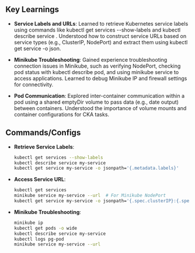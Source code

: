 
## Key Learnings

- **Service Labels and URLs**: Learned to retrieve Kubernetes service labels using commands like kubectl get services --show-labels and kubectl describe service <service-name>. Understood how to construct service URLs based on service types (e.g., ClusterIP, NodePort) and extract them using kubectl get service -o json.
    
- **Minikube Troubleshooting**: Gained experience troubleshooting connection issues in Minikube, such as verifying NodePort, checking pod status with kubectl describe pod, and using minikube service to access applications. Learned to debug Minikube IP and firewall settings for connectivity.
    
- **Pod Communication**: Explored inter-container communication within a pod using a shared emptyDir volume to pass data (e.g., date output) between containers. Understood the importance of volume mounts and container configurations for CKA tasks.
    

## Commands/Configs

- **Retrieve Service Labels**:
    
    ```bash
    kubectl get services --show-labels
    kubectl describe service my-service
    kubectl get service my-service -o jsonpath='{.metadata.labels}'
    ```
    
- **Access Service URL**:
    
    ```bash
    kubectl get services
    minikube service my-service --url  # For Minikube NodePort
    kubectl get service my-service -o jsonpath='{.spec.clusterIP}:{.spec.ports[0].port}'
    ```
    
- **Minikube Troubleshooting**:
    
    ```bash
    minikube ip
    kubectl get pods -o wide
    kubectl describe service my-service
    kubectl logs pg-pod
    minikube service my-service --url
    ```
